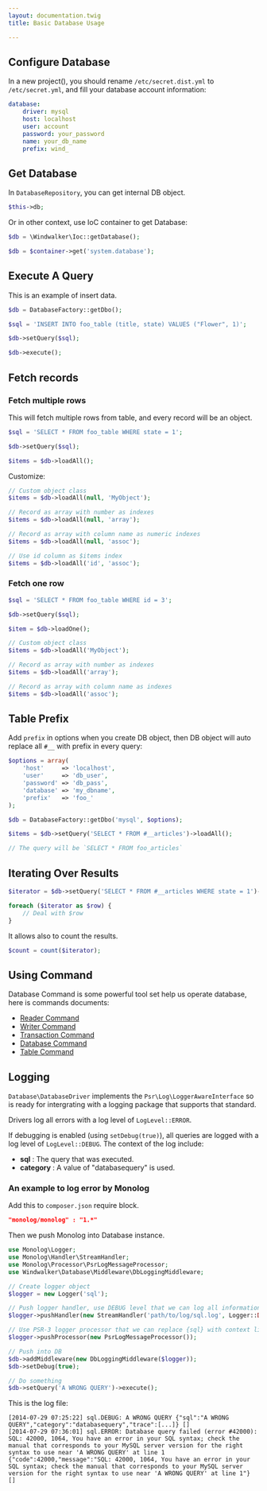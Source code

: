```yaml
---
layout: documentation.twig
title: Basic Database Usage

---
```


## Configure Database

In a new project(), you should rename `/etc/secret.dist.yml` to `/etc/secret.yml`, and fill your database account information:

```yaml
database:
    driver: mysql
    host: localhost
    user: account
    password: your_password
    name: your_db_name
    prefix: wind_
```

## Get Database

In `DatabaseRepository`, you can get internal DB object.

```php
$this->db;
```

Or in other context, use IoC container to get Database:

```php
$db = \Windwalker\Ioc::getDatabase();

$db = $container->get('system.database');
```

## Execute A Query

This is an example of insert data.

```php
$db = DatabaseFactory::getDbo();

$sql = 'INSERT INTO foo_table (title, state) VALUES ("Flower", 1)';

$db->setQuery($sql);

$db->execute();
```

## Fetch records

### Fetch multiple rows

This will fetch multiple rows from table, and every record will be an object.

```php
$sql = 'SELECT * FROM foo_table WHERE state = 1';

$db->setQuery($sql);

$items = $db->loadAll();
```

Customize:

```php
// Custom object class
$items = $db->loadAll(null, 'MyObject');

// Record as array with number as indexes
$items = $db->loadAll(null, 'array');

// Record as array with column name as numeric indexes
$items = $db->loadAll(null, 'assoc');

// Use id column as $items index
$items = $db->loadAll('id', 'assoc');
```

### Fetch one row

```php
$sql = 'SELECT * FROM foo_table WHERE id = 3';

$db->setQuery($sql);

$item = $db->loadOne();

// Custom object class
$items = $db->loadAll('MyObject');

// Record as array with number as indexes
$items = $db->loadAll('array');

// Record as array with column name as indexes
$items = $db->loadAll('assoc');
```

## Table Prefix

Add `prefix` in options when you create DB object, then DB object will auto replace all `#__` with prefix in every query:

```php
$options = array(
    'host'     => 'localhost',
    'user'     => 'db_user',
    'password' => 'db_pass',
    'database' => 'my_dbname',
    'prefix'   => 'foo_'
);

$db = DatabaseFactory::getDbo('mysql', $options);

$items = $db->setQuery('SELECT * FROM #__articles')->loadAll();

// The query will be `SELECT * FROM foo_articles`
```

## Iterating Over Results

```php
$iterator = $db->setQuery('SELECT * FROM #__articles WHERE state = 1')->getIterator();

foreach ($iterator as $row) {
    // Deal with $row
}
```

It allows also to count the results.

```php
$count = count($iterator);
```

## Using Command

Database Command is some powerful tool set help us operate database, here is commands documents:

- [Reader Command](docs/reader.md)
- [Writer Command](docs/writer.md)
- [Transaction Command](docs/transaction.md)
- [Database Command](docs/database.md)
- [Table Command](docs/table.md)

## Logging

`Database\DatabaseDriver` implements the `Psr\Log\LoggerAwareInterface` so is ready for intergrating with a logging package that supports that standard.

Drivers log all errors with a log level of `LogLevel::ERROR`.

If debugging is enabled (using `setDebug(true)`), all queries are logged with a log level of `LogLevel::DEBUG`. The context of the log include:

* **sql** : The query that was executed.
* **category** : A value of "databasequery" is used.

### An example to log error by Monolog

Add this to `composer.json` require block.

```json
"monolog/monolog" : "1.*"
```

Then we push Monolog into Database instance.

```php
use Monolog\Logger;
use Monolog\Handler\StreamHandler;
use Monolog\Processor\PsrLogMessageProcessor;
use Windwalker\Database\Middleware\DbLoggingMiddleware;

// Create logger object
$logger = new Logger('sql');

// Push logger handler, use DEBUG level that we can log all information
$logger->pushHandler(new StreamHandler('path/to/log/sql.log', Logger::DEBUG));

// Use PSR-3 logger processor that we can replace {sql} with context like array('sql' => 'XXX')
$logger->pushProcessor(new PsrLogMessageProcessor());

// Push into DB
$db->addMiddleware(new DbLoggingMiddleware($logger));
$db->setDebug(true);

// Do something
$db->setQuery('A WRONG QUERY')->execute();
```

This is the log file:

```
[2014-07-29 07:25:22] sql.DEBUG: A WRONG QUERY {"sql":"A WRONG QUERY","category":"databasequery","trace":[...]} []
[2014-07-29 07:36:01] sql.ERROR: Database query failed (error #42000): SQL: 42000, 1064, You have an error in your SQL syntax; check the manual that corresponds to your MySQL server version for the right syntax to use near 'A WRONG QUERY' at line 1 {"code":42000,"message":"SQL: 42000, 1064, You have an error in your SQL syntax; check the manual that corresponds to your MySQL server version for the right syntax to use near 'A WRONG QUERY' at line 1"} []
```
